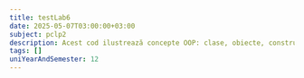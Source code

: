 ```yaml
---
title: testLab6
date: 2025-05-07T03:00:00+03:00
subject: pclp2
description: Acest cod ilustrează concepte OOP: clase, obiecte, constructori (implicit, parametri, copiere), destructori și cuvântul cheie `friend`. Se evidențiază accesul la membri privați prin funcții și clase `friend`.
tags: []
uniYearAndSemester: 12
---
```


